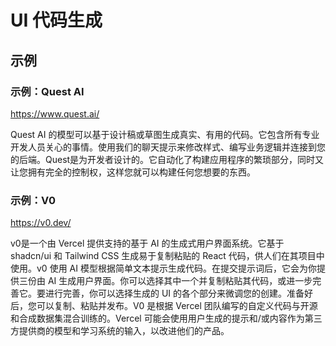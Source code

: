 # UI 代码生成

## 示例

### 示例：Quest AI

https://www.quest.ai/

Quest AI
的模型可以基于设计稿或草图生成真实、有用的代码。它包含所有专业开发人员关心的事情。使用我们的聊天提示来修改样式、编写业务逻辑并连接到您的后端。Quest是为开发者设计的。它自动化了构建应用程序的繁琐部分，同时又让您拥有完全的控制权，这样您就可以构建任何您想要的东西。

### 示例：V0

https://v0.dev/

v0是一个由 Vercel 提供支持的基于 AI 的生成式用户界面系统。它基于 shadcn/ui 和 Tailwind CSS 生成易于复制粘贴的 React
代码，供人们在其项目中使用。v0 使用 AI 模型根据简单文本提示生成代码。在提交提示词后，它会为你提供三份由 AI
生成用户界面。你可以选择其中一个并复制粘贴其代码，或进一步完善它。要进行完善，你可以选择生成的 UI
的各个部分来微调您的创建。准备好后，您可以复制、粘贴并发布。V0 是根据 Vercel 团队编写的自定义代码与开源和合成数据集混合训练的。Vercel
可能会使用用户生成的提示和/或内容作为第三方提供商的模型和学习系统的输入，以改进他们的产品。
